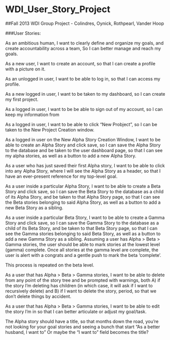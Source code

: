 WDI_User_Story_Project
======================

##Fall 2013 WDI Group Project - Colindres, Oynick, Rothpearl, Vander Hoop

###User Stories:


As an ambitious human,
I want to clearly define and organize my goals, and create accountability across a team,
So I can better manage and reach my goals.

As a new user,
I want to create an account,
so that I can create a profile with a picture on it.

As an unlogged in user, 
I want to be able to log in, 
so that I can access my profile.

As a new logged in user,
I want to be taken to my dashboard,
so I can create my first project. 

As a logged in user,
I want to be be able to sign out of my account,
so I can keep my information from 

As a logged in user, 
I want to be able to click “New Probject”, 
so I can be taken to the New Project Creation window.

As a logged in user on the New Alpha Story Creation Window,
I want to be able to create an Alpha Story and click save, so I can save the Alpha Story to the database and be taken to the user dashboard page, so that I can see my alpha stories, as well as a button to add a new Alpha Story. 

As a user who has just saved their first Alpha story, 
I want to be able to click into any Alpha Story, where I will see the Alpha Story as a header, so that I have an ever-present reference for my top-level goal.

As a user inside a particular Alpha Story, I want to be able to create a Beta Story and click save, so I can save the Beta Story to the database as a child of its Alpha Story, and be taken to that Alpha Story page, so that I can see the Beta stories belonging to said Alpha Story, as well as a button to add a new Beta Story as a sibling. 

As a user inside a particular Beta Story, I want to be able to create a Gamma Story and click save, so I can save the Gamma Story to the database as a child of its Beta Story, and be taken to that Beta Story page, so that I can see the Gamma stories belonging to said Beta Story, as well as a button to add a new Gamma Story as a sibling. 
Assuming a user has Alpha > Beta > Gamma stories, the user should be able to mark stories at the lowest level (gamma) complete. Once all stories at the gamma level are complete, the user is alert with a congrats and a gentle push to mark the beta ‘complete’. 

This process is repeated on the beta level.

As a user that has Alpha > Beta > Gamma stories, I want to be able to delete from any point of the story tree and be prompted with warnings, both A) if the story I’m deleting has children (in which case, it will ask if I want to recursively delete) and B) if I want to delete the story, period, so that we don’t delete things by accident. 

As a user that has Alpha > Beta > Gamma stories, I want to be able to edit the story I’m in so that I can better articulate or adjust my goal/task.

The Alpha story should have a title, so that months down the road, you’re not looking for your goal stories and seeing a bunch that start “As a better husband, I want to” Or maybe the “I want to” field becomes the title?

  




